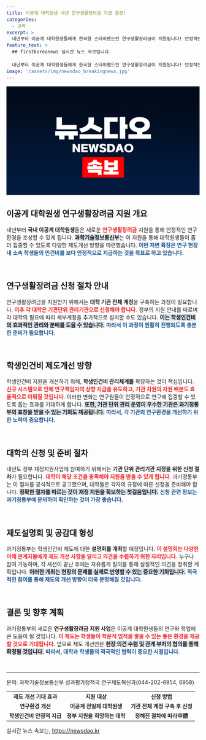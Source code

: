 ```yaml
---
title: 이공계 대학원생 내년 연구생활장려금 지급 결정!
categories:
  - 과학
excerpt: >
  내년부터 이공계 대학원생들에게 한국형 스타이펜드인 연구생활장려금이 지원됩니다! 안정적인 학생인건비와 연구환경 조성을 위한 제도개선 방향을 확인하세요. 자세한 내용은 지금 클릭하세요!
feature_text: >
  ## firstkoreanews 실시간 뉴스 속보입니다.

  내년부터 이공계 대학원생들에게 한국형 스타이펜드인 연구생활장려금이 지원됩니다! 안정적인 학생인건비와 연구환경 조성을 위한 제도개선 방향을 확인하세요. 자세한 내용은 지금 클릭하세요!
image: '/assets/img/newsdao_breakingnews.jpg'
---
```


<p><img src="/assets/img/newsdao_breakingnews.jpg" alt="firstkoreanews 속보" /></p>

<h2 data-ke-size="size26">이공계 대학원생 연구생활장려금 지원 개요</h2>

<p data-ke-size="size16">내년부터 <b>국내 이공계 대학원생</b>들은 새로운 <b><span style="color: #ee2323;">연구생활장려금</span></b> 지원을 통해 안정적인 연구 환경을 조성할 수 있게 됩니다. <b><span style="background-color: #21538527;">과학기술정보통신부</span></b>는 이 지원을 통해 대학원생들이 좀 더 집중할 수 있도록 다양한 제도개선 방향을 마련했습니다. <b><span style="color: #1a5490;">이번 저변 확장은 연구 현장 내 소속 학생들의 인건비를 보다 안정적으로 지급하는 것을 목표로 하고 있습니다.</span></b></p>

<p data-ke-size="size16">&nbsp;</p>

<h2 data-ke-size="size26">연구생활장려금 신청 절차 안내</h2>

<p data-ke-size="size16">연구생활장려금을 지원받기 위해서는 <b>대학 기관 전체 계정</b>을 구축하는 과정이 필요합니다. <b><span style="color: #ee2323;">이후 각 대학은 기관단위 관리기관으로 신청해야 합니다.</span></b> 정부의 지원 안내를 따르며 각 대학의 필요에 따라 세부계정을 추가적으로 설치할 수도 있습니다. <b><span style="background-color: #21538527;">이는 학생인건비의 효과적인 관리와 분배를 도울 수 있습니다.</span></b> <b><span style="color: #1a5490;">따라서 이 과정이 원활히 진행되도록 충분한 준비가 필요합니다.</span></b></p>

<p data-ke-size="size16">&nbsp;</p>

<h2 data-ke-size="size26">학생인건비 제도개선 방향</h2>

<p data-ke-size="size16">학생인건비 지원을 개선하기 위해, <b>학생인건비 관리체계를</b> 확장하는 것이 핵심입니다. <b><span style="color: #ee2323;">신규 시스템으로 인해 연구책임자의 상향 지급을 유도하고, 기관 차원의 자원 배분도 효율적으로 이뤄질 것입니다.</span></b> 이러한 변화는 연구원들이 안정적으로 연구에 집중할 수 있도록 돕는 효과를 기대하게 합니다. <b><span style="background-color: #21538527;">또한, 기관 단위 관리 운영이 우수한 기관은 과기정통부의 표창을 받을 수 있는 기회도 제공됩니다.</span></b> <b><span style="color: #1a5490;">따라서, 각 기관의 연구환경을 개선하기 위한 노력이 중요합니다.</span></b></p>

<p data-ke-size="size16">&nbsp;</p>

<h2 data-ke-size="size26">대학의 신청 및 준비 절차</h2>

<p data-ke-size="size16">내년도 정부 재정지원사업에 참여하기 위해서는 <b>기관 단위 관리기관 지정을 위한 신청 절차</b>가 필요합니다. <b><span style="color: #ee2323;">대학이 해당 조건을 충족해야 지원을 받을 수 있게 됩니다.</span></b> 과기정통부는 이 절차를 공식적으로 공고했으며, 대학들은 각자의 규정에 따른 신청을 준비해야 합니다. <b><span style="background-color: #21538527;">정확한 절차를 따르는 것이 재정 지원을 확보하는 첫걸음입니다.</span></b> <b><span style="color: #1a5490;">신청 관련 정보는 과기정통부에 문의하여 확인하는 것이 가장 좋습니다.</span></b></p>

<p data-ke-size="size16">&nbsp;</p>

<h2 data-ke-size="size26">제도설명회 및 공감대 형성</h2>

<p data-ke-size="size16">과기정통부는 학생인건비 제도에 대한 <b>설명회를 개최</b>할 예정입니다. <b><span style="color: #ee2323;">이 설명회는 다양한 이해 관계자들에게 제도 개선 사항을 알리고 의견을 수렴하기 위한 자리입니다.</span></b> 누구나 참여 가능하며, 각 세션이 끝난 후에는 자유롭게 질의를 통해 실질적인 의견을 청취할 계획입니다. <b><span style="background-color: #21538527;">이러한 개최는 현장의 문제를 실제로 반영할 수 있는 중요한 기회입니다.</span></b> <b><span style="color: #1a5490;">적극적인 참여를 통해 제도의 개선 방향이 더욱 분명해질 것입니다.</span></b></p>

<p data-ke-size="size16">&nbsp;</p>

<h2 data-ke-size="size26">결론 및 향후 계획</h2>

<p data-ke-size="size16">과기정통부의 새로운 <b>연구생활장려금 지원 사업</b>은 이공계 대학원생들의 연구와 학업에 큰 도움이 될 것입니다. <b><span style="color: #ee2323;">이 제도는 학생들이 학문적 업적을 쌓을 수 있는 좋은 환경을 제공할 것으로 기대됩니다.</span></b> 앞으로 제도 개선안은 <b><span style="background-color: #21538527;">현장 의견 수렴 및 관계 부처의 협의를 통해 확정될 것입니다.</span></b> <b><span style="color: #1a5490;">따라서, 대학과 학생들의 적극적인 협력이 중요한 시점입니다.</span></b></p>

<p data-ke-size="size16">&nbsp;</p>

<hr>

<p data-ke-size="size16">문의: 과학기술정보통신부 성과평가정책국 연구제도혁신과(044-202-6954, 6958)</p>

<table style="width:100%; border-collapse:collapse;">
  <tbody>
    <tr>
      <td style="text-align: center; height: 17px;"><b>제도 개선 기대 효과</b></td>
      <td style="text-align: center; height: 17px;"><b>지원 대상</b></td>
      <td style="text-align: center; height: 17px;"><b>신청 방법</b></td>
    </tr>
    <tr>
      <td style="text-align: center; height: 17px;"><b>연구환경 개선</b></td>
      <td style="text-align: center; height: 17px;"><b>이공계 전일제 대학원생</b></td>
      <td style="text-align: center; height: 17px;"><b>기관 전체 계정 구축 후 신청</b></td>
    </tr>
    <tr>
      <td style="text-align: center; height: 17px;"><b>학생인건비 안정적 지급</b></td>
      <td style="text-align: center; height: 17px;"><b>정부 지원을 희망하는 대학</b></td>
      <td style="text-align: center; height: 17px;"><b>정해진 절차에 따라申請</b></td>
    </tr>
  </tbody>
</table>
실시간 뉴스 속보는, <a href="https://newsdao.kr" rel="dofollow">https://newsdao.kr</a>


